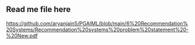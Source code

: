 ## Read me file here
https://github.com/aryanjain5/PGAIML/blob/main/6%20Recommendation%20Systems/Recommendation%20systems%20problem%20statement%20-%20New.pdf
